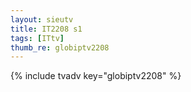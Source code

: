 ```yaml
--- 
layout: sieutv
title: IT2208 s1
tags: [ITtv]
thumb_re: globiptv2208
---
```

{% include tvadv key="globiptv2208" %} 

